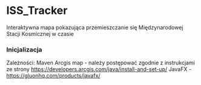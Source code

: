 # ISS_Tracker
Interaktywna mapa pokazująca przemieszczanie się Międzynarodowej Stacji Kosmicznej w czasie

### Inicjalizacja
Zależności:
Maven
Arcgis map - należy postępować zgodnie z instrukcjami ze strony https://developers.arcgis.com/java/install-and-set-up/
JavaFX - https://gluonhq.com/products/javafx/
